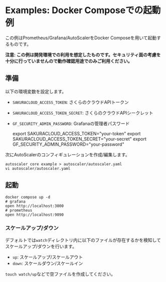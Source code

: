 # Examples: Docker Composeでの起動例

この例はPrometheus/Grafana/AutoScalerをDocker Composeを用いて起動するものです。  

**注意: この例は開発環境での利用を想定したものです。セキュリティ面の考慮を十分に行っていませんので動作確認用途でのみご利用ください。**

## 準備

以下の環境変数を設定します。

- `SAKURACLOUD_ACCESS_TOKEN`: さくらのクラウドAPIトークン
- `SAKURACLOUD_ACCESS_TOKEN_SECRET`: さくらのクラウドAPIシークレット
- `GF_SECURITY_ADMIN_PASSWORD`: Grafanaの管理者パスワード

   export SAKURACLOUD_ACCESS_TOKEN="your-token"
   export SAKURACLOUD_ACCESS_TOKEN_SECRET="your-secret"
   export GF_SECURITY_ADMIN_PASSWORD="your-password"

次にAutoScalerのコンフィギュレーションを作成/編集します。

    autoscaler core example > autoscaler/autoscaler.yaml
    vi autoscaler/autoscaler.yaml

## 起動

    docker compose up -d
    # grafana
    open http://localhost:3000
    # prometheus
    open http://localhost:9090

### スケールアップ/ダウン

デフォルトでは`watch`ディレクトリ内に以下のファイルが存在するかを検知してスケールアップ/ダウンを行います。  

- `up`: スケールアップ/スケールアウト
- `down`: スケールダウン/スケールイン

`touch watch/up`などで空ファイルを作成してください。